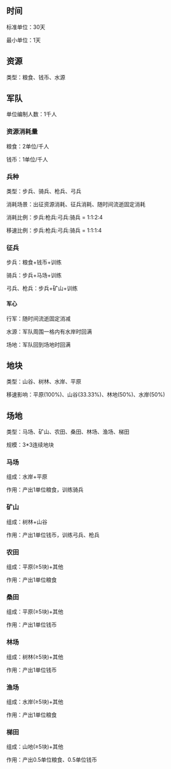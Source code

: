 

## 时间

标准单位：30天

最小单位：1天

## 资源

类型：粮食、钱币、水源

## 军队

单位编制人数：1千人

### 资源消耗量

粮食：2单位/千人

钱币：1单位/千人

### 兵种

类型：步兵、骑兵、枪兵、弓兵

消耗场景：出征资源消耗、征兵消耗、随时间流逝固定消耗

消耗比例：步兵:枪兵:弓兵:骑兵 = 1:1:2:4

移速比例：步兵:枪兵:弓兵:骑兵 = 1:1:1:4

### 征兵

步兵：粮食+钱币+训练

骑兵：步兵+马场+训练

弓兵、枪兵：步兵+矿山+训练

#### 军心

行军：随时间流逝固定消减

水源：军队周围一格内有水岸时回满

场地：军队回到场地时回满

## 地块

类型：山谷、树林、水岸、平原

移速影响：平原(100%)、山谷(33.33%)、林地(50%)、水岸(50%)

## 场地

类型：马场、矿山、农田、桑田、林场、渔场、梯田

规模：3*3连续地块

### 马场

组成：水岸+平原

作用：产出1单位粮食，训练骑兵

### 矿山

组成：树林+山谷

作用：产出1单位钱币，训练弓兵、枪兵

### 农田

组成：平原(≥5块)+其他

作用：产出1单位粮食

### 桑田

组成：平原(≥5块)+其他

作用：产出1单位钱币

### 林场

组成：树林(≥5块)+其他

作用：产出1单位钱币

### 渔场

组成：水岸(≥5块)+其他

作用：产出1单位粮食

### 梯田

组成：山地(≥5块)+其他

作用：产出0.5单位粮食、0.5单位钱币